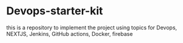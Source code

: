 # Devops-starter-kit
this is a repository to implement the project using topics for Devops, NEXTJS, Jenkins, GitHub actions, Docker, firebase
